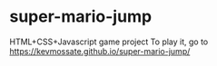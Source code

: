 # super-mario-jump
HTML+CSS+Javascript game project
To play it, go to https://kevmossate.github.io/super-mario-jump/
